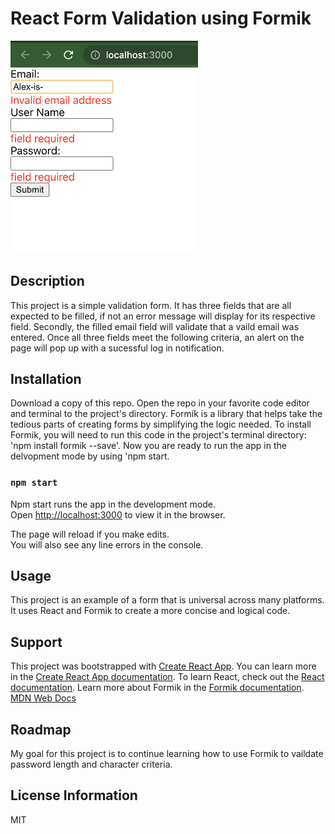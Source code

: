 # React Form Validation using Formik

<img src= "read.png" width='300'/>


## Description
This project is a simple validation form. It has three fields that are all expected to be filled, if not an error message will display for its respective field. Secondly, the filled email field will validate that a vaild email was entered. Once all three fields meet the following criteria, an alert on the page will pop up with a sucessful log in notification.



## Installation 
Download a copy of this repo. Open the repo in your favorite code editor and terminal to the project's directory.  Formik is a library that helps take the tedious parts of creating forms by simplifying the logic needed. To install Formik, you will need to run this code in the project's terminal directory: 'npm install formik --save'. Now you are ready to run the app in the delvopment mode by using 'npm start.


### `npm start`

Npm start runs the app in the development mode.\
Open [http://localhost:3000](http://localhost:3000) to view it in the browser.

The page will reload if you make edits.\
You will also see any line errors in the console.


## Usage
This project is an example of a form that is universal across many platforms. It uses React and Formik to create a more concise and logical code.

## Support
This project was bootstrapped with [Create React App](https://github.com/facebook/create-react-app).
You can learn more in the [Create React App documentation](https://facebook.github.io/create-react-app/docs/getting-started). To learn React, check out the [React documentation](https://reactjs.org/). Learn more about Formik in the [Formik documentation](https://formik.org/docs/overview).\
[MDN Web Docs](https://developer.mozilla.org/en-US/docs/Web/JavaScript)

## Roadmap
My goal for this project is to continue learning how to use Formik to vaildate password length and character criteria.

## License Information
MIT
